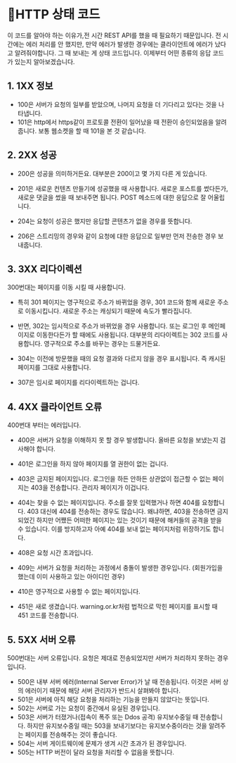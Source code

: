 # 📌HTTP 상태 코드

이 코드를 알아야 하는 이유가,전 시간 REST API를 했을 때 필요하기 때문입니다. 전 시간에는 에러 처리를 안 했지만, 만약 에러가 발생한 경우에는 클라이언트에 에러가 났다고 알려줘야합니다. 그 때 보내는 게 상태 코드입니다. 이제부터 어떤 종류의 응답 코드가 있는지 알아보겠습니다.

## 1. 1XX 정보
- 100은 서버가 요청의 일부를 받았으며, 나머지 요청을 더 기다리고 있다는 것을 나타냅니다. 
- 101은 http에서 https같이 프로토콜 전환이 일어났을 때 전환이 승인되었음을 알려줍니다. 보통 웹소켓을 할 때 101을 본 것 같습니다.

## 2. 2XX 성공
- 200은 성공을 의미하거든요. 대부분은 200이고 몇 가지 다른 게 있습니다.

- 201은 새로운 컨텐츠 만들기에 성공했을 때 사용합니다. 새로운 포스트를 썼다든가, 새로운 댓글을 썼을 때 보내주면 됩니다. POST 메소드에 대한 응답으로 잘 어울립니다.

- 204는 요청이 성공은 했지만 응답할 콘텐츠가 없을 경우를 뜻합니다.

- 206은 스트리밍의 경우와 같이 요청에 대한 응답으로 일부만 먼저 전송한 경우 보내줍니다.

## 3. 3XX 리다이렉션
300번대는 페이지를 이동 시킬 때 사용합니다. 
- 특히 301 페이지는 영구적으로 주소가 바뀌었을 경우, 301 코드와 함께 새로운 주소로 이동시킵니다. 새로운 주소는 캐싱되기 때문에 속도가 빨라집니다.

- 반면, 302는 임시적으로 주소가 바뀌었을 경우 사용합니다. 또는 로그인 후 메인페이지로 이동한다든가 할 때에도 사용됩니다. 대부분의 리다이렉트는 302 코드를 사용합니다. 영구적으로 주소를 바꾸는 경우는 드물거든요. 

- 304는 이전에 방문했을 때의 요청 결과와 다르지 않을 경우 표시됩니다. 즉 캐시된 페이지를 그대로 사용합니다. 
- 307은 임시로 페이지를 리다이렉트하는 겁니다.

## 4. 4XX 클라이언트 오류
400번대 부터는 에러입니다. 
- 400은 서버가 요청을 이해하지 못 할 경우 발생합니다. 올바른 요청을 보냈는지 검사해야 합니다. 
- 401은 로그인을 하지 않아 페이지를 열 권한이 없는 겁니다. 
- 403은 금지된 페이지입니다. 로그인을 하든 안하든 상관없이 접근할 수 없는 페이지는 403을 전송합니다. 관리자 페이지가 이겁니다.

- 404는 찾을 수 없는 페이지입니다. 주소를 잘못 입력했거나 하면 404를 요청합니다. 403 대신에 404를 전송하는 경우도 많습니다. 왜냐하면, 403을 전송하면 금지되었긴 하지만 어쨌든 어떠한 페이지는 있는 것이기 때문에 해커들의 공격을 받을 수 있습니다. 이를 방지하고자 아예 404를 보내 없는 페이지처럼 위장하기도 합니다.

- 408은 요청 시간 초과입니다. 
- 409는 서버가 요청을 처리하는 과정에서 충돌이 발생한 경우입니다. (회원가입을 했는데 이미 사용하고 있는 아이디인 경우)
-  410은 영구적으로 사용할 수 없는 페이지입니다. 
-  451은 새로 생겼습니다. warning.or.kr처럼 법적으로 막힌 페이지를 표시할 때 451 코드를 전송합니다.

## 5. 5XX 서버 오류
500번대는 서버 오류입니다. 요청은 제대로 전송되었지만 서버가 처리하지 못하는 경우입니다. 
- 500은 내부 서버 에러(Internal Server Error)가 날 때 전송됩니다. 이것은 서버 상의 에러이기 때문에 해당 서버 관리자가 반드시 살펴봐야 합니다.
- 501은 서버에 아직 해당 요청을 처리하는 기능을 만들지 않았다는 뜻입니다.
- 502는 서버로 가는 요청이 중간에서 유실된 경우입니다.
- 503은 서버가 터졌거나(접속이 폭주 또는 Ddos 공격) 유지보수중일 때 전송합니다. 하지만 유지보수중일 때는 503을 보내기보다는 유지보수중이라는 것을 알려주는 페이지를 전송해주는 것이 좋습니다.
- 504는 서버 게이트웨이에 문제가 생겨 시간 초과가 된 경우입니다. 
- 505는 HTTP 버전이 달라 요청을 처리할 수 없음을 뜻합니다.